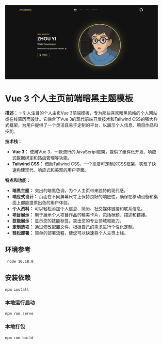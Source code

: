 

 <img src="./public/img/portfolio-portfolio_v1.png" alt="Logo" >


# Vue 3 个人主页前端暗黑主题模板

**描述：** ✨引人注目的个人主页Vue 3前端模板，专为那些喜欢暗黑风格的个人网站或在线简历而设计。它融合了Vue 3的现代前端开发技术和Tailwind CSS的强大样式框架，为用户提供了一个灵活且易于定制的平台，以展示个人信息、项目作品和技能。

**技术栈：**
- **Vue 3：** 使用Vue 3，一款流行的JavaScript框架，提供了组件化开发、响应式数据绑定和路由管理等功能。
- **Tailwind CSS：** 借助Tailwind CSS，一个高度可定制的CSS框架，实现了快速构建现代、响应式和美观的用户界面。

**特点和功能：**
- **暗黑主题：** 突出的暗黑色调，为个人主页带来独特的现代感。
- **响应式设计：** 页面在不同屏幕尺寸上保持良好的响应性，确保在移动设备和桌面上都能提供出色的用户体验。
- **个人资料：** 可以轻松添加个人信息、简历、社交媒体链接和联系信息。
- **项目展示：** 用于展示个人项目作品的精美卡片，包括标题、描述和链接。
- **技能展示：** 显示您的技能标签，突出您的专业领域和能力。
- **定制选项：** 通过修改配置文件，根据自己的需求进行个性化定制。
- **轻松部署：** 简单的部署流程，使您可以快速将个人主页上线。


## 环境参考
```
 node 16.18.0
```

## 安装依赖
```
npm install
```

### 本地运行启动
```
npm run serve
```

### 本地打包
```
npm run build
```
